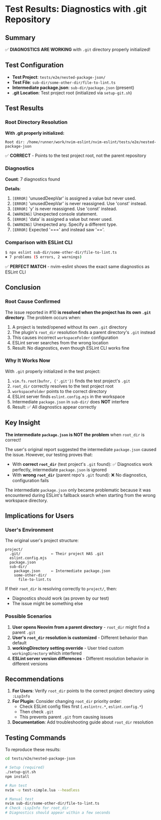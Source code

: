 # Test Results: Diagnostics with .git Repository

## Summary

✅ **DIAGNOSTICS ARE WORKING** with `.git` directory properly initialized!

## Test Configuration

- **Test Project**: `tests/e2e/nested-package-json/`
- **Test File**: `sub-dir/some-other-dir/file-to-lint.ts`
- **Intermediate package.json**: `sub-dir/package.json` (present)
- **.git Location**: Test project root (initialized via `setup-git.sh`)

## Test Results

### Root Directory Resolution

**With .git properly initialized:**
```
Root dir: /home/runner/work/nvim-eslint/nvim-eslint/tests/e2e/nested-package-json
```
✅ **CORRECT** - Points to the test project root, not the parent repository

### Diagnostics

**Count**: 7 diagnostics found

**Details**:
1. `[ERROR]` 'unusedDeepVar' is assigned a value but never used.
2. `[ERROR]` 'unusedDeepVar' is never reassigned. Use 'const' instead.
3. `[ERROR]` 'y' is never reassigned. Use 'const' instead.
4. `[WARNING]` Unexpected console statement.
5. `[ERROR]` 'data' is assigned a value but never used.
6. `[WARNING]` Unexpected any. Specify a different type.
7. `[ERROR]` Expected '===' and instead saw '=='.

### Comparison with ESLint CLI

```bash
$ npx eslint sub-dir/some-other-dir/file-to-lint.ts
✖ 7 problems (5 errors, 2 warnings)
```

✅ **PERFECT MATCH** - nvim-eslint shows the exact same diagnostics as ESLint CLI

## Conclusion

### Root Cause Confirmed

The issue reported in #10 **is resolved when the project has its own `.git` directory**. The problem occurs when:

1. A project is tested/opened without its own `.git` directory
2. The plugin's `root_dir` resolution finds a parent directory's `.git` instead
3. This causes incorrect `workspaceFolder` configuration
4. ESLint server searches from the wrong location
5. Result: No diagnostics, even though ESLint CLI works fine

### Why It Works Now

With `.git` properly initialized in the test project:

1. `vim.fs.root(bufnr, {'.git'})` finds the test project's `.git`
2. `root_dir` correctly resolves to the test project root
3. `workspaceFolder` points to the correct directory
4. ESLint server finds `eslint.config.mjs` in the workspace
5. Intermediate `package.json` in `sub-dir/` does **NOT** interfere
6. Result: ✅ All diagnostics appear correctly

## Key Insight

**The intermediate `package.json` is NOT the problem** when `root_dir` is correct!

The user's original report suggested the intermediate `package.json` caused the issue. However, our testing proves that:

- With **correct `root_dir`** (test project's `.git` found): ✅ Diagnostics work perfectly, intermediate `package.json` is ignored
- With **wrong `root_dir`** (parent repo's `.git` found): ❌ No diagnostics, configuration fails

The intermediate `package.json` only became problematic because it was encountered during ESLint's fallback search when starting from the wrong workspace directory.

## Implications for Users

### User's Environment

The original user's project structure:
```
project/
  .git/              ← Their project HAS .git
  eslint.config.mjs
  package.json
  sub-dir/
    package.json     ← Intermediate package.json
    some-other-dir/
      file-to-lint.ts
```

If their `root_dir` is resolving correctly to `project/`, then:
- Diagnostics should work (as proven by our test)
- The issue might be something else

### Possible Scenarios

1. **User opens Neovim from a parent directory** - `root_dir` might find a parent `.git`
2. **User's `root_dir` resolution is customized** - Different behavior than default
3. **workingDirectory setting override** - User tried custom `workingDirectory` which interfered
4. **ESLint server version differences** - Different resolution behavior in different versions

## Recommendations

1. **For Users**: Verify `root_dir` points to the correct project directory using `:LspInfo`
2. **For Plugin**: Consider changing `root_dir` priority order:
   - Check ESLint config files first (`.eslintrc.*`, `eslint.config.*`)
   - Then check `.git`
   - This prevents parent `.git` from causing issues
3. **Documentation**: Add troubleshooting guide about `root_dir` resolution

## Testing Commands

To reproduce these results:

```bash
cd tests/e2e/nested-package-json

# Setup (required)
./setup-git.sh
npm install

# Run test
nvim -u test-simple.lua --headless

# Manual test
nvim sub-dir/some-other-dir/file-to-lint.ts
# Check :LspInfo for root_dir
# Diagnostics should appear within a few seconds
```
